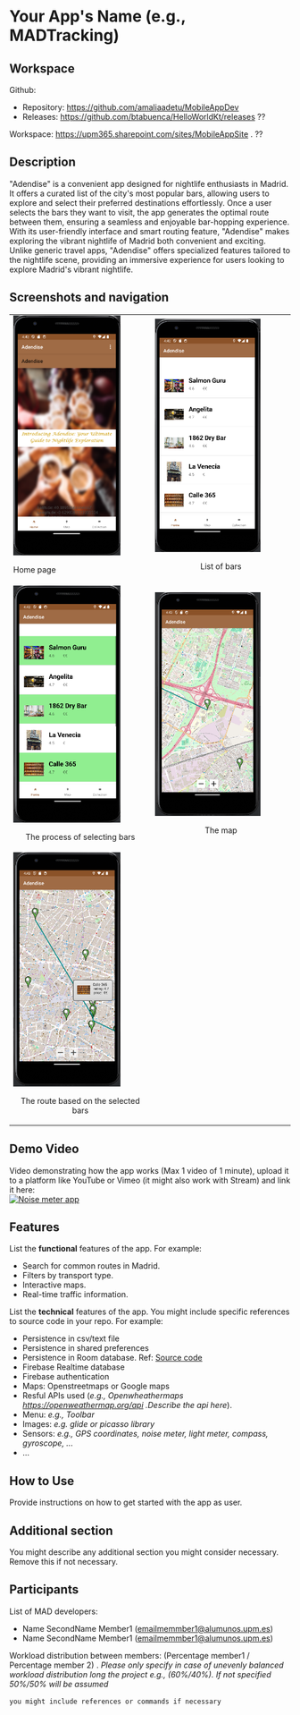 # Your App's Name (e.g., MADTracking)

## Workspace 
Github:  
- Repository: https://github.com/amaliaadetu/MobileAppDev   
- Releases: https://github.com/btabuenca/HelloWorldKt/releases   ??

Workspace: https://upm365.sharepoint.com/sites/MobileAppSite .  ??
  

## Description
"Adendise" is a convenient app designed for nightlife enthusiasts in Madrid. It offers a curated list of the city's most popular bars, allowing users to explore and select their preferred destinations effortlessly. Once a user selects the bars they want to visit, the app generates the optimal route between them, ensuring a seamless and enjoyable bar-hopping experience. With its user-friendly interface and smart routing feature, "Adendise" makes exploring the vibrant nightlife of Madrid both convenient and exciting. 
Unlike generic travel apps, "Adendise" offers specialized features tailored to the nightlife scene, providing an immersive experience for users looking to explore Madrid's vibrant nightlife.

## Screenshots and navigation

<table>
  <tr>
    <td>
      <img src="img/img1.png" width="80%" alt="Describe here image 1"/>
      <p align="left">Home page</p>
    </td>
    <td>
      <img src="img/img2.png" width="80%" alt="Describe here image 2"/>
      <p align="center">List of bars</p>
    </td>
  </tr>
  <tr>
    <td>
      <img src="img/img3.png" width="80%" alt="Describe here image 3"/>
      <p align="center">The process of selecting bars</p>
    </td>
    <td>
      <img src="img/img4.png" width="80%" alt="Describe here image 4"/>
      <p align="center">The map</p>
    </td>
  </tr>
  <tr>
    <td>
      <img src="img/img5.png" width="80%" alt="Describe here image 5"/>
      <p align="center">The route based on the selected bars</p>
    </td>
    <td>
    </td>
  </tr>
</table>



## Demo Video
Video demonstrating how the app works (Max 1 video of 1 minute), upload it to a platform like YouTube or Vimeo (it might also work with Stream) and link it here:  
<a href="https://vimeo.com/410664338?share=copy">
<img src="img/thumb.png" alt="Noise meter app" width="100" /> 
</a>

## Features
List the **functional** features of the app. For example:
- Search for common routes in Madrid.
- Filters by transport type.
- Interactive maps.
- Real-time traffic information.

List the **technical** features of the app. You might include specific references to source code
in your repo. For example:
- Persistence in csv/text file
- Persistence in shared preferences
- Persistence in Room database. Ref: [Source code](https://github.com/btabuenca/HelloWorldKt/blob/268a3367296238c76ec1baa18d0b5d268a49235f/app/src/main/java/es/upm/btb/helloworldkt/persistence/room/LocationEntity.kt#L6 "LocationEntity")
- Firebase Realtime database
- Firebase authentication
- Maps: Openstreetmaps or Google maps
- Resful APIs used (*e.g., Openwheathermaps https://openweathermap.org/api .Describe the api here*). 
- Menu: *e.g., Toolbar*
- Images: *e.g. glide or picasso library*
- Sensors: *e.g., GPS coordinates, noise meter, light meter, compass, gyroscope, ...* 
- ...

## How to Use
Provide instructions on how to get started with the app as user. 

## Additional section
You might describe any additional section you might consider necessary. Remove this if not necessary.

## Participants
List of MAD developers:
- Name SecondName Member1 (emailmemmber1@alumunos.upm.es)
- Name SecondName Member1 (emailmemmber1@alumunos.upm.es)  


Workload distribution between members: (Percentage member1 / Percentage member 2) . *Please only specify in case of unevenly balanced workload distribution long the project e.g., (60%/40%). If not specified 50%/50% will be assumed*

```bash
you might include references or commands if necessary
